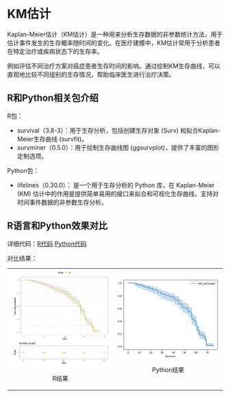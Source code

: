 # KM估计

Kaplan-Meier估计（KM估计）是一种用来分析生存数据的非参数统计方法，用于估计事件发生的生存概率随时间的变化。在医疗建模中，KM估计常用于分析患者在特定治疗或疾病状态下的生存率。

例如评估不同治疗方案对癌症患者生存时间的影响。通过绘制KM生存曲线，可以直观地比较不同组别的生存情况，帮助临床医生进行治疗决策。

## R和Python相关包介绍

R包：
- survival（3.8-3）：用于生存分析，包括创建生存对象 (Surv) 和拟合Kaplan-Meier生存曲线 (survfit)。
- survminer（0.5.0）：用于绘制生存曲线图 (ggsurvplot)，提供了丰富的图形定制选项。

Python包：
- lifelines（0.30.0）： 是一个用于生存分析的 Python 库，在 Kaplan-Meier (KM) 估计中的作用是提供简单易用的接口来拟合和可视化生存曲线，支持对时间事件数据的非参数生存分析。

## R语言和Python效果对比

详细代码：[R代码](./R.ipynb) [Python代码](./Python.ipynb)

对比结果：

<table>
  <tr>
    <td style="text-align: center;">
      <img src="result/R.jpg" alt="R" width="300">
      <p>R结果</p>
    </td>
    <td style="text-align: center;">
      <img src="result/Python.jpg" alt="Python" width="300">
      <p>Python结果</p>
    </td>
  </tr>
</table>
